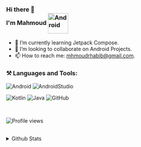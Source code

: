 ### Hi there 👋<br> I'm Mahmoud <img align="center" alt="Android" width="55" src="https://media.giphy.com/media/Y4bzv6DYbYzy8jDnoW/giphy.gif" />
- 🌱 I’m currently learning Jetpack Compose.
- 👯 I’m looking to collaborate on Android Projects.
- 📫 How to reach me: [mhmoudrhabib@gmail.com](mailto:mhmoudrhabib@gmail.com).


### **⚒️ Languages and Tools:**  


![Android](https://img.shields.io/badge/Android-3DDC84?style=for-the-badge&logo=android&logoColor=white)
![AndroidStudio](https://img.shields.io/badge/Android_Studio-3DDC84?style=for-the-badge&logo=android-studio&logoColor=white)

![Kotlin](https://img.shields.io/badge/Kotlin-0095D5?&style=for-the-badge&logo=kotlin&logoColor=white)
![Java](https://img.shields.io/badge/java-%23ED8B00.svg?style=for-the-badge&logo=java&logoColor=white)
![GitHub](https://img.shields.io/badge/github-%23121011.svg?style=for-the-badge&logo=github&logoColor=white)

<br>

![Profile views](https://gpvc.arturio.dev/MahmoudRH)
<br>
<br>
<details>
  <summary>Github Stats</summary>
  <br>
<div align="center">
<img align="center" alt="Mahmoud's GitHub Stats" src="https://github-profile-summary-cards.vercel.app/api/cards/profile-details?username=MahmoudRH&theme=vue"/>
<img align="center" alt="Mahmoud's GitHub Stats" src="https://github-readme-stats.vercel.app/api/top-langs/?username=MahmoudRH" />
</div>
</details>
